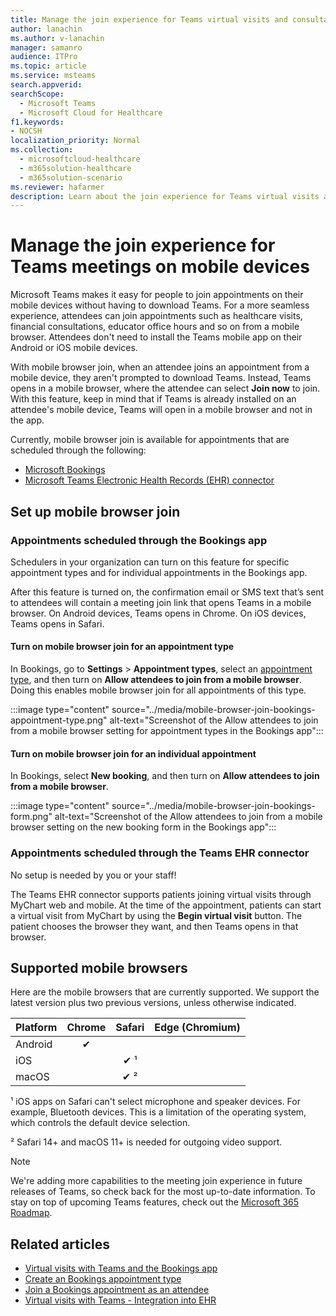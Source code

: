 ```yaml
---
title: Manage the join experience for Teams virtual visits and consultations in mobile browsers
author: lanachin
ms.author: v-lanachin
manager: samanro
audience: ITPro
ms.topic: article 
ms.service: msteams 
search.appverid: 
searchScope:
  - Microsoft Teams
  - Microsoft Cloud for Healthcare
f1.keywords:
- NOCSH
localization_priority: Normal
ms.collection: 
  - microsoftcloud-healthcare
  - m365solution-healthcare
  - m365solution-scenario
ms.reviewer: hafarmer
description: Learn about the join experience for Teams virtual visits and consultations on mobile browsers. 
---
```


# Manage the join experience for Teams meetings on mobile devices

Microsoft Teams makes it easy for people to join appointments on their mobile devices without having to download Teams. For a more seamless experience, attendees can join appointments such as healthcare visits, financial consultations, educator office hours and so on from a mobile browser. Attendees don't need to install the Teams mobile app on their Android or iOS mobile devices.

With mobile browser join, when an attendee joins an appointment from a mobile device, they aren't prompted to download Teams. Instead, Teams opens in a mobile browser, where the attendee can select **Join now** to join. With this feature, keep in mind that if Teams is already installed on an attendee's mobile device, Teams will open in a mobile browser and not in the app.

Currently, mobile browser join is available for appointments that are scheduled through the following:

- [Microsoft Bookings](/microsoft-365/bookings/bookings-overview)
- [Microsoft Teams Electronic Health Records (EHR) connector](healthcare/ehr-admin.md)

## Set up mobile browser join

### Appointments scheduled through the Bookings app

Schedulers in your organization can turn on this feature for specific appointment types and for individual appointments in the Bookings app.

After this feature is turned on, the confirmation email or SMS text that’s sent to attendees will contain a meeting join link that opens Teams in a mobile browser. On Android devices, Teams opens in Chrome. On iOS devices, Teams opens in Safari.

#### Turn on mobile browser join for an appointment type

In Bookings, go to **Settings** > **Appointment types**, select an [appointment type](https://support.microsoft.com/office/create-an-appointment-type-810eac77-6a65-4dc8-964d-c00eadf43887), and then turn on **Allow attendees to join from a mobile browser**. Doing this enables mobile browser join for all appointments of this type.

:::image type="content" source="../media/mobile-browser-join-bookings-appointment-type.png" alt-text="Screenshot of the Allow attendees to join from a mobile browser setting for appointment types in the Bookings app":::

#### Turn on mobile browser join for an individual appointment

In Bookings, select **New booking**, and then turn on **Allow attendees to join from a mobile browser**.

:::image type="content" source="../media/mobile-browser-join-bookings-form.png" alt-text="Screenshot of the Allow attendees to join from a mobile browser setting on the new booking form in the Bookings app":::

### Appointments scheduled through the Teams EHR connector

No setup is needed by you or your staff!

The Teams EHR connector supports patients joining virtual visits through MyChart web and mobile. At the time of the appointment, patients can start a virtual visit from MyChart by using the **Begin virtual visit** button. The patient chooses the browser they want, and then Teams opens in that browser.

## Supported mobile browsers

Here are the mobile browsers that are currently supported. We support the latest version plus two previous versions, unless otherwise indicated.

|Platform  |Chrome |Safari |Edge (Chromium)|
|---------|:---:|:---:|:---:|
|Android   |   &#x2714;      |         |         |
|iOS    |         |  &#x2714; &sup1;       |         |
|macOS     |         |  &#x2714; &sup2;    |         |

&sup1; iOS apps on Safari can't select microphone and speaker devices. For example, Bluetooth devices. This is a limitation of the operating system, which controls the default device selection.

&sup2; Safari 14+ and macOS 11+ is needed for outgoing video support.

> [!NOTE]
> We're adding more capabilities to the meeting join experience in future releases of Teams, so check back for the most up-to-date information. To stay on top of upcoming Teams features, check out the [Microsoft 365 Roadmap](https://www.microsoft.com/microsoft-365/roadmap?filters=&searchterms=microsoft%2Cteams).

## Related articles

- [Virtual visits with Teams and the Bookings app](../bookings-app-admin.md)
- [Create an Bookings appointment type](https://support.microsoft.com/office/create-an-appointment-type-810eac77-6a65-4dc8-964d-c00eadf43887)
- [Join a Bookings appointment as an attendee](https://support.microsoft.com/office/join-a-bookings-appointment-as-an-attendee-95cea12d-2220-421f-a663-6efb20913c7f)
- [Virtual visits with Teams - Integration into EHR](healthcare/ehr-admin.md)
